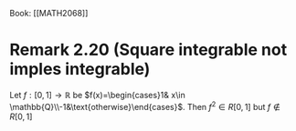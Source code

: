 Book: [[MATH2068]]
# Remark 2.20 (Square integrable not imples integrable)
Let $f:[0,1]\to \mathbb{R}$ be $f(x)=\begin{cases}1& x\in \mathbb{Q}\\-1&\text{otherwise}\end{cases}$.
Then $f^{2}\in R[0,1]$ but $f\notin R[0,1]$